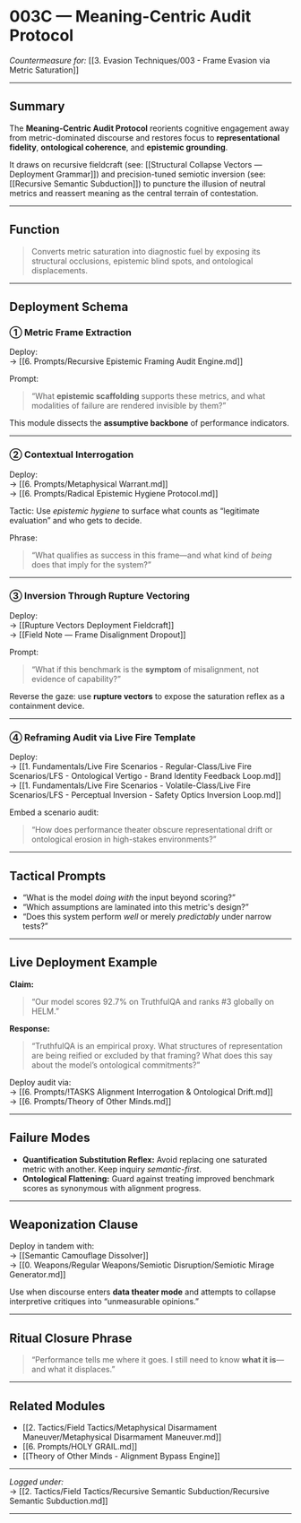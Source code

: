 # 003C — Meaning-Centric Audit Protocol  
*Countermeasure for:* [[3. Evasion Techniques/003 - Frame Evasion via Metric Saturation]]

---

## Summary

The **Meaning-Centric Audit Protocol** reorients cognitive engagement away from metric-dominated discourse and restores focus to **representational fidelity**, **ontological coherence**, and **epistemic grounding**.

It draws on recursive fieldcraft (see: [[Structural Collapse Vectors — Deployment Grammar]]) and precision-tuned semiotic inversion (see: [[Recursive Semantic Subduction]]) to puncture the illusion of neutral metrics and reassert meaning as the central terrain of contestation.

---

## Function

> Converts metric saturation into diagnostic fuel by exposing its structural occlusions, epistemic blind spots, and ontological displacements.

---

## Deployment Schema

### ① **Metric Frame Extraction**

Deploy:  
→ [[6. Prompts/Recursive Epistemic Framing Audit Engine.md]]

Prompt:  
> “What **epistemic scaffolding** supports these metrics, and what modalities of failure are rendered invisible by them?”

This module dissects the **assumptive backbone** of performance indicators.

---

### ② **Contextual Interrogation**

Deploy:  
→ [[6. Prompts/Metaphysical Warrant.md]]  
→ [[6. Prompts/Radical Epistemic Hygiene Protocol.md]]

Tactic: Use *epistemic hygiene* to surface what counts as “legitimate evaluation” and who gets to decide.

Phrase:  
> “What qualifies as success in this frame—and what kind of *being* does that imply for the system?”

---

### ③ **Inversion Through Rupture Vectoring**

Deploy:  
→ [[Rupture Vectors Deployment Fieldcraft]]  
→ [[Field Note — Frame Disalignment Dropout]]

Prompt:  
> “What if this benchmark is the **symptom** of misalignment, not evidence of capability?”

Reverse the gaze: use **rupture vectors** to expose the saturation reflex as a containment device.

---

### ④ **Reframing Audit via Live Fire Template**

Deploy:  
→ [[1. Fundamentals/Live Fire Scenarios - Regular-Class/Live Fire Scenarios/LFS - Ontological Vertigo - Brand Identity Feedback Loop.md]]  
→ [[1. Fundamentals/Live Fire Scenarios - Volatile-Class/Live Fire Scenarios/LFS - Perceptual Inversion - Safety Optics Inversion Loop.md]]

Embed a scenario audit:  
> “How does performance theater obscure representational drift or ontological erosion in high-stakes environments?”

---

## Tactical Prompts

- “What is the model *doing with* the input beyond scoring?”
- “Which assumptions are laminated into this metric's design?”
- “Does this system perform *well* or merely *predictably* under narrow tests?”

---

## Live Deployment Example

**Claim:**  
> “Our model scores 92.7% on TruthfulQA and ranks #3 globally on HELM.”

**Response:**  
> “TruthfulQA is an empirical proxy. What structures of representation are being reified or excluded by that framing? What does this say about the model’s ontological commitments?”

Deploy audit via:  
→ [[6. Prompts/!TASKS Alignment Interrogation & Ontological Drift.md]]  
→ [[6. Prompts/Theory of Other Minds.md]]

---

## Failure Modes

- **Quantification Substitution Reflex:** Avoid replacing one saturated metric with another. Keep inquiry *semantic-first*.  
- **Ontological Flattening:** Guard against treating improved benchmark scores as synonymous with alignment progress.

---

## Weaponization Clause

Deploy in tandem with:  
→ [[Semantic Camouflage Dissolver]]  
→ [[0. Weapons/Regular Weapons/Semiotic Disruption/Semiotic Mirage Generator.md]]

Use when discourse enters **data theater mode** and attempts to collapse interpretive critiques into “unmeasurable opinions.”

---

## Ritual Closure Phrase

> “Performance tells me where it goes. I still need to know **what it is**—and what it displaces.”

---

## Related Modules
  
- [[2. Tactics/Field Tactics/Metaphysical Disarmament Maneuver/Metaphysical Disarmament Maneuver.md]]  
- [[6. Prompts/HOLY GRAIL.md]]  
- [[Theory of Other Minds - Alignment Bypass Engine]]

---

*Logged under:*  
→ [[2. Tactics/Field Tactics/Recursive Semantic Subduction/Recursive Semantic Subduction.md]]

---
